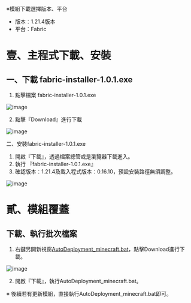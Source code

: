 ※模組下載選擇版本、平台
- 版本：1.21.4版本
- 平台：Fabric

# 壹、主程式下載、安裝
## 一、下載 fabric-installer-1.0.1.exe

1. 點擊檔案 fabric-installer-1.0.1.exe

![image](https://github.com/user-attachments/assets/c001c013-0bd6-4c6b-8680-f059662aefa7)

2. 點擊『Download』進行下載

![image](https://github.com/user-attachments/assets/40505aef-9759-4e66-bc4a-9df070a40382)

二、安裝fabric-installer-1.0.1.exe

1. 開啟『下載』，透過檔案總管或是瀏覽器下載進入。
2. 執行 『fabric-installer-1.0.1.exe』
3. 確認版本：1.21.4及載入程式版本：0.16.10，預設安裝路徑無須調整。

![image](https://github.com/user-attachments/assets/af9c1ab0-4924-4a21-9a56-e61adfe2d83e)


# 貳、模組覆蓋

## 下載、執行批次檔案

1. 右鍵另開新視窗[AutoDeployment_minecraft.bat](https://github.com/raytinchen/minecraft-1.21.4-Client/blob/main/AutoDeployment_minecraft.bat)，點擊Download進行下載。

![image](https://github.com/user-attachments/assets/ea761bd0-6822-4ca5-a334-ee27d2e91616)

2. 開啟『下載』，執行AutoDeployment_minecraft.bat。

※ 後續若有更新模組，直接執行AutoDeployment_minecraft.bat即可。

